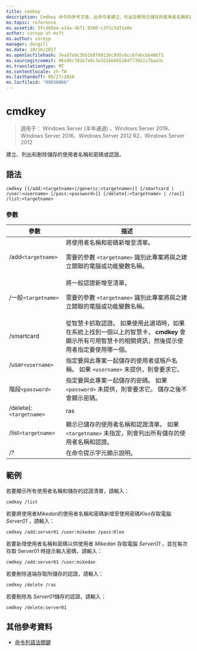 ```yaml
---
title: cmdkey
description: Cmdkey 命令的參考文章，此命令會建立、列出及刪除已儲存的使用者名稱和密碼或認證。
ms.topic: reference
ms.assetid: 5fcd68ee-a14a-4b71-9300-c3f5c5d31e8e
author: coreyp-at-msft
ms.author: coreyp
manager: dongill
ms.date: 10/16/2017
ms.openlocfilehash: 7ead7a9c3b5168789136c895c6cc6febcbb486f1
ms.sourcegitcommit: 96d46c702e7a9c3a321bbbb5284f73911c7baa3c
ms.translationtype: MT
ms.contentlocale: zh-TW
ms.lasthandoff: 08/27/2020
ms.locfileid: "89030966"
---
```

# <a name="cmdkey"></a>cmdkey

> 適用于： Windows Server (半年通道) 、Windows Server 2019、Windows Server 2016、Windows Server 2012 R2、Windows Server 2012

建立、列出和刪除儲存的使用者名稱和密碼或認證。

## <a name="syntax"></a>語法

```
cmdkey [{/add:<targetname>|/generic:<targetname>}] {/smartcard | /user:<username> [/pass:<password>]} [/delete{:<targetname> | /ras}] /list:<targetname>
```

### <a name="parameters"></a>參數

| 參數 | 描述 |
| ---------- | ----------- |
| /add`<targetname>` | 將使用者名稱和密碼新增至清單。<p>需要的參數 `<targetname>` 識別此專案將與之建立關聯的電腦或功能變數名稱。 |
| /一般`<targetname>` | 將一般認證新增至清單。<p>需要的參數 `<targetname>` 識別此專案將與之建立關聯的電腦或功能變數名稱。 |
| /smartcard | 從智慧卡抓取認證。 如果使用此選項時，如果在系統上找到一個以上的智慧卡， **cmdkey** 會顯示所有可用智慧卡的相關資訊，然後提示使用者指定要使用哪一個。 |
| /user`<username>` | 指定要與此專案一起儲存的使用者或帳戶名稱。 如果 `<username>` 未提供，則會要求它。 |
|階段`<password>` | 指定要與此專案一起儲存的密碼。 如果 `<password>` 未提供，則會要求它。 儲存之後不會顯示密碼。 |
| /delete{:`<targetname>` | ras | 從清單中刪除使用者名稱和密碼。 如果 `<targetname>` 指定了，就會刪除該專案。 如果 `/ras` 指定了，就會刪除儲存的遠端存取專案。 |
| /list`<targetname>` | 顯示已儲存的使用者名稱和認證清單。 如果 `<targetname>` 未指定，則會列出所有儲存的使用者名稱和認證。 |
| /? | 在命令提示字元顯示說明。 |

## <a name="examples"></a>範例

若要顯示所有使用者名稱和儲存的認證清單，請輸入：

```
cmdkey /list
```

若要將使用者*Mikedan*的使用者名稱和密碼新增至使用密碼*Kleo*存取電腦*Server01* ，請輸入：

```
cmdkey /add:server01 /user:mikedan /pass:Kleo
```

若要新增使用者名稱和密碼以供使用者 *Mikedan* 存取電腦 *Server01* ，並在每次存取 Server01 時提示輸入密碼，請輸入：

```
cmdkey /add:server01 /user:mikedan
```

若要刪除遠端存取所儲存的認證，請輸入：

```
cmdkey /delete /ras
```

若要刪除為 *Server01*儲存的認證，請輸入：

```
cmdkey /delete:server01
```

## <a name="additional-references"></a>其他參考資料

- [命令列語法關鍵](command-line-syntax-key.md)
